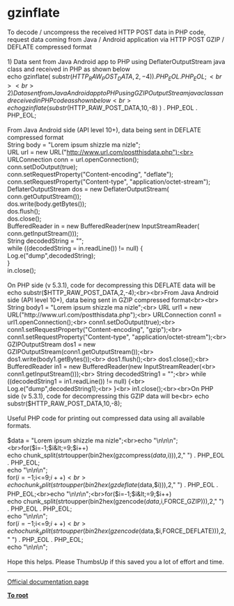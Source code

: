 # gzinflate



To decode / uncompress the received HTTP POST data in PHP code, request data coming from Java / Android application via HTTP POST GZIP / DEFLATE compressed format<br><br>1) Data sent from Java Android app to PHP using DeflaterOutputStream java class and received in PHP as shown below<br>echo gzinflate( substr($HTTP_RAW_POST_DATA,2,-4) ) . PHP_EOL  . PHP_EOL;<br><br>2) Data sent from Java Android app to PHP using GZIPOutputStream java class and received in PHP code as shown below<br>echo gzinflate( substr($HTTP_RAW_POST_DATA,10,-8) ) . PHP_EOL  . PHP_EOL;<br><br>From Java Android side (API level 10+), data being sent in DEFLATE compressed format<br>        String body = "Lorem ipsum shizzle ma nizle";<br>        URL url = new URL("http://www.url.com/postthisdata.php");<br>        URLConnection conn = url.openConnection();<br>        conn.setDoOutput(true);<br>        conn.setRequestProperty("Content-encoding", "deflate");<br>        conn.setRequestProperty("Content-type", "application/octet-stream");<br>        DeflaterOutputStream dos = new DeflaterOutputStream(<br>                conn.getOutputStream());<br>        dos.write(body.getBytes());<br>        dos.flush();<br>        dos.close();<br>        BufferedReader in = new BufferedReader(new InputStreamReader(<br>                conn.getInputStream()));<br>        String decodedString = "";<br>        while ((decodedString = in.readLine()) != null) {<br>            Log.e("dump",decodedString);<br>        }<br>        in.close();<br><br>On PHP side (v 5.3.1), code for decompressing this DEFLATE data will be<br>    echo substr($HTTP_RAW_POST_DATA,2,-4);<br><br>From Java Android side (API level 10+), data being sent in GZIP compressed format<br><br>        String body1 = "Lorem ipsum shizzle ma nizle";<br>        URL url1 = new URL("http://www.url.com/postthisdata.php");<br>        URLConnection conn1 = url1.openConnection();<br>        conn1.setDoOutput(true);<br>        conn1.setRequestProperty("Content-encoding", "gzip");<br>        conn1.setRequestProperty("Content-type", "application/octet-stream");<br>        GZIPOutputStream dos1 = new GZIPOutputStream(conn1.getOutputStream());<br>        dos1.write(body1.getBytes());<br>        dos1.flush();<br>        dos1.close();<br>        BufferedReader in1 = new BufferedReader(new InputStreamReader(<br>                conn1.getInputStream()));<br>        String decodedString1 = "";<br>        while ((decodedString1 = in1.readLine()) != null) {<br>            Log.e("dump",decodedString1);<br>        }<br>        in1.close();<br><br>On PHP side (v 5.3.1), code for decompressing this GZIP data will be<br>    echo substr($HTTP_RAW_POST_DATA,10,-8);<br><br>Useful PHP code for printing out compressed data using all available formats.<br><br>$data = "Lorem ipsum shizzle ma nizle";<br>echo "\n\n\n";<br>for($i=-1;$i&lt;=9;$i++)<br>    echo chunk_split(strtoupper(bin2hex(gzcompress($data,$i))),2," ") . PHP_EOL  . PHP_EOL;<br>echo "\n\n\n";<br>for($i=-1;$i&lt;=9;$i++)<br>    echo chunk_split(strtoupper(bin2hex(gzdeflate($data,$i))),2," ") . PHP_EOL  . PHP_EOL;<br>echo "\n\n\n";<br>for($i=-1;$i&lt;=9;$i++)<br>    echo chunk_split(strtoupper(bin2hex(gzencode($data,$i,FORCE_GZIP))),2," ") . PHP_EOL  . PHP_EOL;<br>echo "\n\n\n";<br>for($i=-1;$i&lt;=9;$i++)<br>    echo chunk_split(strtoupper(bin2hex(gzencode($data,$i,FORCE_DEFLATE))),2," ") . PHP_EOL  . PHP_EOL;<br>echo "\n\n\n";<br><br>Hope this helps. Please ThumbsUp if this saved you a lot of effort and time.  

---

[Official documentation page](https://www.php.net/manual/en/function.gzinflate.php)

**[To root](/README.md)**